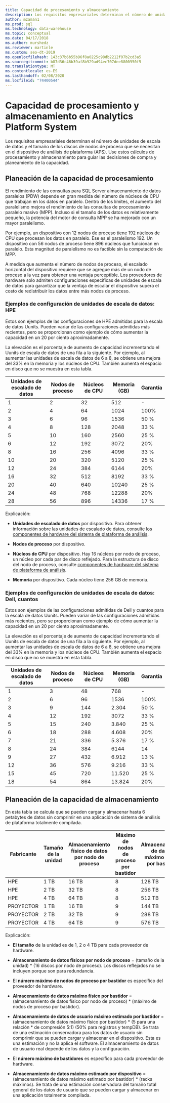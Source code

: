 ```yaml
---
title: Capacidad de procesamiento y almacenamiento
description: Los requisitos empresariales determinan el número de unidades de escala de datos y el tamaño de los discos de nodos de proceso que se necesitan en el dispositivo de análisis de plataforma (APS).
author: mzaman1
ms.prod: sql
ms.technology: data-warehouse
ms.topic: conceptual
ms.date: 04/17/2018
ms.author: murshedz
ms.reviewer: martinle
ms.custom: seo-dt-2019
ms.openlocfilehash: 143c37b6b55b96f8a0225c98db2212f07b2cd3a5
ms.sourcegitcommit: b87d36c46b39af8b929ad94ec707dee8800950f5
ms.translationtype: MT
ms.contentlocale: es-ES
ms.lasthandoff: 02/08/2020
ms.locfileid: "74400544"
---
```

# <a name="processing-and-storage-capacity-in-analytics-platform-system"></a>Capacidad de procesamiento y almacenamiento en Analytics Platform System
Los requisitos empresariales determinan el número de unidades de escala de datos y el tamaño de los discos de nodos de proceso que se necesitan en el dispositivo de análisis de plataforma (APS). Use estos cálculos de procesamiento y almacenamiento para guiar las decisiones de compra y planeamiento de la capacidad.  
  
  
## <a name="section1"></a>Planeación de la capacidad de procesamiento  
El rendimiento de las consultas para SQL Server almacenamiento de datos paralelos (PDW) depende en gran medida del número de núcleos de CPU que trabajan en los datos en paralelo. Dentro de los límites, el aumento del paralelismo mejora el rendimiento de las consultas de procesamiento paralelo masivo (MPP). Incluso si el tamaño de los datos es relativamente pequeño, la potencia del motor de consulta MPP se ha mejorado con un mayor paralelismo.  
  
Por ejemplo, un dispositivo con 12 nodos de proceso tiene 192 núcleos de CPU que procesan los datos en paralelo. Ese es el paralelismo 192. Un dispositivo con 56 nodos de proceso tiene 896 núcleos que funcionan en paralelo. Esta magnitud de paralelismo no es factible sin la computación de MPP.  
  
A medida que aumenta el número de nodos de proceso, el escalado horizontal del dispositivo requiere que se agregue más de un nodo de proceso a la vez para obtener una ventaja perceptible. Los proveedores de hardware solo admiten configuraciones específicas de unidades de escala de datos para garantizar que la ventaja de escalar el dispositivo supera el costo de redistribuir los datos entre más nodos de proceso.  
  
### <a name="data-scale-unit-configuration-examples---hpe"></a>Ejemplos de configuración de unidades de escala de datos: HPE  
Estos son ejemplos de las configuraciones de HPE admitidas para la escala de datos Uunits. Pueden variar de las configuraciones admitidas más recientes, pero se proporcionan como ejemplo de cómo aumentar la capacidad en un 20 por ciento aproximadamente.  
  
La elevación es el porcentaje de aumento de capacidad incrementando el Uunits de escala de datos de una fila a la siguiente. Por ejemplo, al aumentar las unidades de escala de datos de 6 a 8, se obtiene una mejora del 33% en la memoria y los núcleos de CPU.  También aumenta el espacio en disco que no se muestra en esta tabla.  
  
|Unidades de escalado de datos|Nodos de proceso|Núcleos de CPU|Memoria (GB)|Garantía|  
|--------------------|-----------------|-------------|-----------------|----------|  
|1|2|32|512|-|  
|2|4|64|1024|100%|  
|3|6|96|1536|50 %|  
|4|8|128|2048|33 %|  
|5|10|160|2560|25 %|  
|6|12|192|3072|20%|  
|8|16|256|4096|33 %|  
|10|20|320|5120|25 %|  
|12|24|384|6144|20%|  
|16|32|512|8192|33 %|  
|20|40|640|10240|25 %|  
|24|48|768|12288|20%|  
|28|56|896|14336|17 %|  
  
Explicación:  
  
-   **Unidades de escalado de datos** por dispositivo. Para obtener información sobre las unidades de escalado de datos, consulte [los componentes de hardware del sistema de plataforma de análisis](hardware-components.md).  
  
-   **Nodos de proceso** por dispositivo.  
  
-   **Núcleos de CPU** por dispositivo. Hay 16 núcleos por nodo de proceso, un núcleo por cada par de disco reflejado. Para la estructura de disco del nodo de proceso, consulte [componentes de hardware del sistema de plataforma de análisis](hardware-components.md).  
  
-   **Memoria** por dispositivo. Cada núcleo tiene 256 GB de memoria.  
  
### <a name="data-scale-unit-configuration-examples---dell-quanta"></a>Ejemplos de configuración de unidades de escala de datos: Dell, cuantos  
Estos son ejemplos de las configuraciones admitidas de Dell y cuantos para la escala de datos Uunits. Pueden variar de las configuraciones admitidas más recientes, pero se proporcionan como ejemplo de cómo aumentar la capacidad en un 20 por ciento aproximadamente.  
  
La elevación es el porcentaje de aumento de capacidad incrementando el Uunits de escala de datos de una fila a la siguiente. Por ejemplo, al aumentar las unidades de escala de datos de 6 a 8, se obtiene una mejora del 33% en la memoria y los núcleos de CPU. También aumenta el espacio en disco que no se muestra en esta tabla.  
  
|Unidades de escalado de datos|Nodos de proceso|Núcleos de CPU|Memoria (GB)|Garantía|  
|--------------------|-----------------|-------------|-----------------|----------|  
|1|3|48|768|-|  
|2|6|96|1536|100%|  
|3|9|144|2.304|50 %|  
|4|12|192|3072|33 %|  
|5|15|240|3.840|25 %|  
|6|18|288|4.608|20%|  
|7|21|336|5.376|17 %|  
|8|24|384|6144|14|  
|9|27|432|6.912|13 %|  
|12|36|576|9.216|33 %|  
|15|45|720|11.520|25 %|  
|18|54|864|13.824|20%|  
  
## <a name="section2"></a>Planeación de la capacidad de almacenamiento  
En esta tabla se calcula que se pueden cargar y almacenar hasta 6 petabytes de datos sin comprimir en una aplicación de sistema de análisis de plataforma totalmente compilada. 
  
|Fabricante|Tamaño de la unidad|Almacenamiento físico de datos por nodo de proceso|Máximo de nodos de proceso por bastidor|Almacenamiento de datos máximo físico por bastidor|Almacenamiento de datos de usuario máximo estimado por bastidor|Bastidor máximo|Almacenamiento de datos de usuario máximo estimado por dispositivo|  
|----------|--------------|------------------------------------------|----------------------------------|------------------------------------------|------------------------------------------------|-----------------|-----------------------------------------------------|  
|HPE|1 TB|16 TB|8|128 TB|320 TB|7|2.240 TB|  
|HPE|2 TB|32 TB|8|256 TB|640 TB|7|4.480 TB|  
|HPE|4 TB|64 TB|8|512 TB|1280 TB|7|8.960 TB|  
|PROYECTOR|1 TB|16 TB|9|144 TB|360 TB|6|2.160 TB|  
|PROYECTOR|2 TB|32 TB|9|288 TB|720 TB|6|4.320 TB|  
|PROYECTOR|4 TB|64 TB|9|576 TB|1440 TB|6|8.640 TB|   
  
Explicación:  
  
-   **El tamaño** de la unidad es de 1, 2 o 4 TB para cada proveedor de hardware.  
  
-   **Almacenamiento de datos físicos por nodo de proceso** = (tamaño de la unidad) * (16 discos por nodo de proceso). Los discos reflejados no se incluyen porque son para redundancia.  
  
-   El **número máximo de nodos de proceso por bastidor** es específico del proveedor de hardware.  
  
-   **Almacenamiento de datos máximo físico por bastidor** = (almacenamiento de datos físico por nodo de proceso) * (máximo de nodos de proceso por bastidor).  
  
-   **Almacenamiento de datos de usuario máximo estimado por bastidor** = (almacenamiento de datos máximo físico por bastidor) * (5 para una relación \* de compresión 5:1) (50% para registros y tempDB). Se trata de una estimación conservadora para los datos de usuario sin comprimir que se pueden cargar y almacenar en el dispositivo. Esta es una estimación y no la aplica el software. El almacenamiento de datos de usuario real depende de los datos y la configuración.  
  
-   El **número máximo de bastidores** es específico para cada proveedor de hardware.  
  
-   **Almacenamiento de datos máximo estimado por dispositivo** = (almacenamiento de datos máximo estimado por bastidor) * (racks máximos). Se trata de una estimación conservadora del tamaño total general de los datos de usuario que se pueden cargar y almacenar en una aplicación totalmente compilada.  
  
